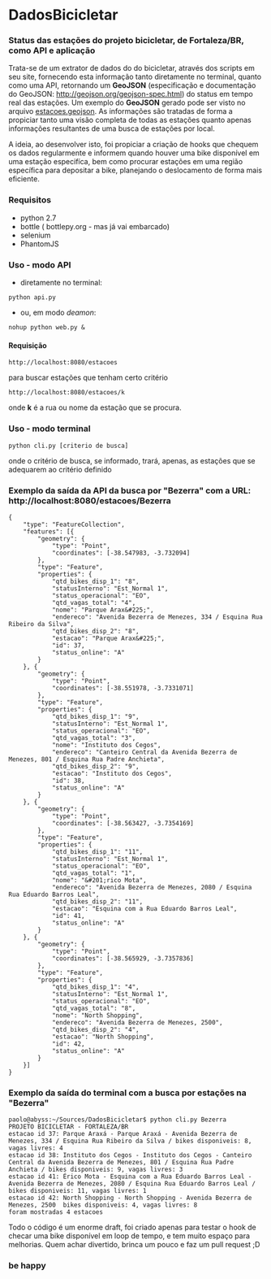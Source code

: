 # DadosBicicletar
### Status das estações do projeto bicicletar, de Fortaleza/BR, como API e aplicação

Trata-se de um extrator de dados do do bicicletar, através dos scripts em seu site,
fornecendo esta informação tanto diretamente no terminal, quanto como uma API,
retornando um **GeoJSON** (especificação e documentação do GeoJSON:
http://geojson.org/geojson-spec.html) do status em tempo real das estações. Um exemplo
do **GeoJSON** gerado pode ser visto no arquivo [estacoes.geojson](estacoes.geojson).
As informações são tratadas de forma a propiciar tanto uma visão completa de todas as
estações quanto apenas informações resultantes de uma busca de estações por local.

A ideia, ao desenvolver isto, foi propiciar a criação de hooks que chequem os dados
regularmente e informem quando houver uma bike disponível em uma estação especifíca,
bem como procurar estações em uma região específica para depositar a bike,
planejando o deslocamento de forma mais eficiente.

### Requisitos
- python 2.7
- bottle ( bottlepy.org - mas já vai embarcado)
- selenium
- PhantomJS

### Uso - modo API

- diretamente no terminal:
```
python api.py
```
- ou, em modo *deamon*:
```
nohup python web.py &
```

#### Requisição
```
http://localhost:8080/estacoes
```
para buscar estações que tenham certo critério
```
http://localhost:8080/estacoes/k
```
onde **k** é a rua ou nome da estação que se procura.

### Uso - modo terminal
```
python cli.py [criterio de busca]
```
onde o critério de busca, se informado, trará, apenas, as estações que se
adequarem ao critério definido


### Exemplo da saída da API da busca por "Bezerra" com a URL: http://localhost:8080/estacoes/Bezerra
```
{
	"type": "FeatureCollection",
	"features": [{
		"geometry": {
			"type": "Point",
			"coordinates": [-38.547983, -3.732094]
		},
		"type": "Feature",
		"properties": {
			"qtd_bikes_disp_1": "8",
			"statusInterno": "Est_Normal 1",
			"status_operacional": "EO",
			"qtd_vagas_total": "4",
			"nome": "Parque Arax&#225;",
			"endereco": "Avenida Bezerra de Menezes, 334 / Esquina Rua Ribeiro da Silva",
			"qtd_bikes_disp_2": "8",
			"estacao": "Parque Arax&#225;",
			"id": 37,
			"status_online": "A"
		}
	}, {
		"geometry": {
			"type": "Point",
			"coordinates": [-38.551978, -3.7331071]
		},
		"type": "Feature",
		"properties": {
			"qtd_bikes_disp_1": "9",
			"statusInterno": "Est_Normal 1",
			"status_operacional": "EO",
			"qtd_vagas_total": "3",
			"nome": "Instituto dos Cegos",
			"endereco": "Canteiro Central da Avenida Bezerra de Menezes, 801 / Esquina Rua Padre Anchieta",
			"qtd_bikes_disp_2": "9",
			"estacao": "Instituto dos Cegos",
			"id": 38,
			"status_online": "A"
		}
	}, {
		"geometry": {
			"type": "Point",
			"coordinates": [-38.563427, -3.7354169]
		},
		"type": "Feature",
		"properties": {
			"qtd_bikes_disp_1": "11",
			"statusInterno": "Est_Normal 1",
			"status_operacional": "EO",
			"qtd_vagas_total": "1",
			"nome": "&#201;rico Mota",
			"endereco": "Avenida Bezerra de Menezes, 2080 / Esquina Rua Eduardo Barros Leal",
			"qtd_bikes_disp_2": "11",
			"estacao": "Esquina com a Rua Eduardo Barros Leal",
			"id": 41,
			"status_online": "A"
		}
	}, {
		"geometry": {
			"type": "Point",
			"coordinates": [-38.565929, -3.7357836]
		},
		"type": "Feature",
		"properties": {
			"qtd_bikes_disp_1": "4",
			"statusInterno": "Est_Normal 1",
			"status_operacional": "EO",
			"qtd_vagas_total": "8",
			"nome": "North Shopping",
			"endereco": "Avenida Bezerra de Menezes, 2500",
			"qtd_bikes_disp_2": "4",
			"estacao": "North Shopping",
			"id": 42,
			"status_online": "A"
		}
	}]
}
```
### Exemplo da saída do terminal com a busca por estações na "Bezerra"
```
paolo@abyss:~/Sources/DadosBicicletar$ python cli.py Bezerra
PROJETO BICICLETAR - FORTALEZA/BR
estacao id 37: Parque Araxá - Parque Araxá - Avenida Bezerra de Menezes, 334 / Esquina Rua Ribeiro da Silva / bikes disponiveis: 8, vagas livres: 4
estacao id 38: Instituto dos Cegos - Instituto dos Cegos - Canteiro Central da Avenida Bezerra de Menezes, 801 / Esquina Rua Padre Anchieta / bikes disponiveis: 9, vagas livres: 3
estacao id 41: Érico Mota - Esquina com a Rua Eduardo Barros Leal - Avenida Bezerra de Menezes, 2080 / Esquina Rua Eduardo Barros Leal / bikes disponiveis: 11, vagas livres: 1
estacao id 42: North Shopping - North Shopping - Avenida Bezerra de Menezes, 2500  bikes disponiveis: 4, vagas livres: 8
foram mostradas 4 estacoes

```

Todo o código é um enorme draft, foi criado apenas para testar o hook de checar uma bike disponível em loop de tempo, e tem muito espaço para melhorias. Quem achar divertido, brinca um pouco e faz um pull request ;D

### be happy
